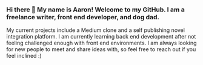 ### Hi there 👋 My name is Aaron! Welcome to my GitHub. I am a freelance writer, front end developer, and dog dad. 
My current projects include a Medium clone and a self publishing novel integration platform.
I am currently learning back end development after not feeling challenged enough with front end environments.
I am always looking for new people to meet and share ideas with, so feel free to reach out if you feel inclined :) 





<!--
**frequencycodes/frequencycodes** is a ✨ _special_ ✨ repository because its `README.md` (this file) appears on your GitHub profile.

Here are some ideas to get you started:

- 🔭 I’m currently working on ...
- 🌱 I’m currently learning ...
- 👯 I’m looking to collaborate on ...
- 🤔 I’m looking for help with ...
- 💬 Ask me about ...
- 📫 How to reach me: ...
- 😄 Pronouns: ...
- ⚡ Fun fact: ...
-->

